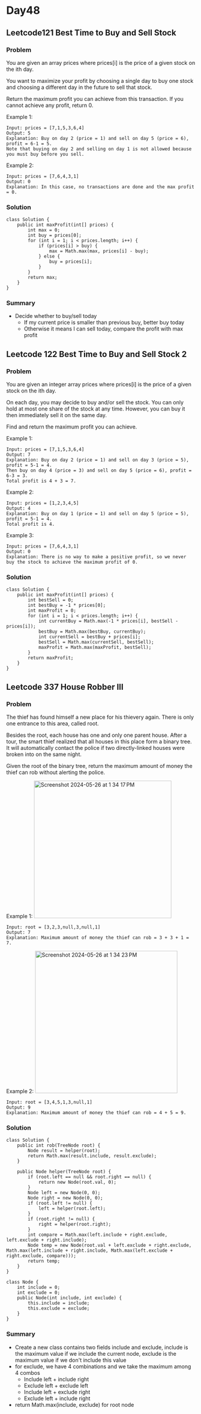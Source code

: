 # Day48
## Leetcode121 Best Time to Buy and Sell Stock
### Problem
You are given an array prices where prices[i] is the price of a given stock on the ith day.

You want to maximize your profit by choosing a single day to buy one stock and choosing a different day in the future to sell that stock.

Return the maximum profit you can achieve from this transaction. If you cannot achieve any profit, return 0.

 

Example 1:
```
Input: prices = [7,1,5,3,6,4]
Output: 5
Explanation: Buy on day 2 (price = 1) and sell on day 5 (price = 6), profit = 6-1 = 5.
Note that buying on day 2 and selling on day 1 is not allowed because you must buy before you sell.
```
Example 2:
```
Input: prices = [7,6,4,3,1]
Output: 0
Explanation: In this case, no transactions are done and the max profit = 0.
```

### Solution
```
class Solution {
    public int maxProfit(int[] prices) {
        int max = 0;
        int buy = prices[0];
        for (int i = 1; i < prices.length; i++) {
            if (prices[i] > buy) {
                max = Math.max(max, prices[i] - buy);
            } else {
                buy = prices[i];
            }
        }
        return max;
    }
}
```

### Summary
- Decide whether to buy/sell today
  - If my current price is smaller than previous buy, better buy today
  - Otherwise it means I can sell today, compare the profit with max profit


## Leetcode 122 Best Time to Buy and Sell Stock 2
### Problem
You are given an integer array prices where prices[i] is the price of a given stock on the ith day.

On each day, you may decide to buy and/or sell the stock. You can only hold at most one share of the stock at any time. However, you can buy it then immediately sell it on the same day.

Find and return the maximum profit you can achieve.

 

Example 1:
```
Input: prices = [7,1,5,3,6,4]
Output: 7
Explanation: Buy on day 2 (price = 1) and sell on day 3 (price = 5), profit = 5-1 = 4.
Then buy on day 4 (price = 3) and sell on day 5 (price = 6), profit = 6-3 = 3.
Total profit is 4 + 3 = 7.
```
Example 2:
```
Input: prices = [1,2,3,4,5]
Output: 4
Explanation: Buy on day 1 (price = 1) and sell on day 5 (price = 5), profit = 5-1 = 4.
Total profit is 4.
```
Example 3:
```
Input: prices = [7,6,4,3,1]
Output: 0
Explanation: There is no way to make a positive profit, so we never buy the stock to achieve the maximum profit of 0.
```

### Solution
```
class Solution {
    public int maxProfit(int[] prices) {
        int bestSell = 0;
        int bestBuy = -1 * prices[0];
        int maxProfit = 0;
        for (int i = 1; i < prices.length; i++) {
            int currentBuy = Math.max(-1 * prices[i], bestSell - prices[i]);
            bestBuy = Math.max(bestBuy, currentBuy);
            int currentSell = bestBuy + prices[i];
            bestSell = Math.max(currentSell, bestSell);
            maxProfit = Math.max(maxProfit, bestSell);
        }
        return maxProfit;
    }
}
```

## Leetcode 337 House Robber III
### Problem
The thief has found himself a new place for his thievery again. There is only one entrance to this area, called root.

Besides the root, each house has one and only one parent house. After a tour, the smart thief realized that all houses in this place form a binary tree. It will automatically contact the police if two directly-linked houses were broken into on the same night.

Given the root of the binary tree, return the maximum amount of money the thief can rob without alerting the police.

 

Example 1:
<img width="366" alt="Screenshot 2024-05-26 at 1 34 17 PM" src="https://github.com/nancyyang277/Leetcode-daily/assets/165972977/96c036e3-ba51-4709-a3af-a7f155e19019">

```
Input: root = [3,2,3,null,3,null,1]
Output: 7
Explanation: Maximum amount of money the thief can rob = 3 + 3 + 1 = 7.
```
Example 2:
<img width="379" alt="Screenshot 2024-05-26 at 1 34 23 PM" src="https://github.com/nancyyang277/Leetcode-daily/assets/165972977/3502f7e5-28a0-487e-961e-2241c0f64ea3">

```
Input: root = [3,4,5,1,3,null,1]
Output: 9
Explanation: Maximum amount of money the thief can rob = 4 + 5 = 9.
```

### Solution
```
class Solution {
    public int rob(TreeNode root) {
        Node result = helper(root);
        return Math.max(result.include, result.exclude);
    }

    public Node helper(TreeNode root) {
        if (root.left == null && root.right == null) {
            return new Node(root.val, 0);
        }
        Node left = new Node(0, 0);
        Node right = new Node(0, 0);
        if (root.left != null) {
            left = helper(root.left);
        }
        if (root.right != null) {
            right = helper(root.right);
        }
        int compare = Math.max(left.include + right.exclude, left.exclude + right.include);
        Node temp = new Node(root.val + left.exclude + right.exclude, Math.max(left.include + right.include, Math.max(left.exclude + right.exclude, compare)));
        return temp;
    }
}

class Node {
    int include = 0;
    int exclude = 0;
    public Node(int include, int exclude) {
        this.include = include;
        this.exclude = exclude;
    }
}
```

### Summary
- Create a new class contains two fields include and exclude, include is the maximum value if we include the current node, exclude is the maximum value if we don't include this value
- for exclude, we have 4 combinations and we take the maximum among 4 combos
  - Include left + include right
  - Exclude left + exclude left
  - Include left + exclude right
  - Exclude left + include right
 - return Math.max(include, exclude) for root node

